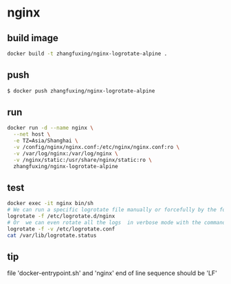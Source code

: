 # nginx

## build image

```bash
docker build -t zhangfuxing/nginx-logrotate-alpine .
```

## push
```bash
$ docker push zhangfuxing/nginx-logrotate-alpine
```

## run 

```bash  
docker run -d --name nginx \
  --net host \
  -e TZ=Asia/Shanghai \
  -v /config/nginx/nginx.conf:/etc/nginx/nginx.conf:ro \
  -v /var/log/nginx:/var/log/nginx \
  -v /nginx/static:/usr/share/nginx/static:ro \
  zhangfuxing/nginx-logrotate-alpine
```

## test  

```bash
docker exec -it nginx bin/sh
# We can run a specific logrotate file manually or forcefully by the following command.
logrotate -f /etc/logrotate.d/nginx
# Or  we can even rotate all the logs  in verbose mode with the command below:
logrotate -f -v /etc/logrotate.conf
cat /var/lib/logrotate.status
```

## tip
file 'docker-entrypoint.sh' and 'nginx'
end of line sequence should be 'LF'